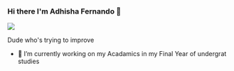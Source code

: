### Hi there I'm Adhisha Fernando 👋

![](https://iili.io/H4G74Bs.gif)

Dude who's trying to improve

- 🔭 I’m currently working on my Acadamics in my Final Year of undergrat studies

<!--
**fernandoadisha/fernandoadisha** is a ✨ _special_ ✨ repository because its `README.md` (this file) appears on your GitHub profile.

Here are some ideas to get you started:


- 🌱 I’m currently learning ...
- 👯 I’m looking to collaborate on ...
- 🤔 I’m looking for help with ...
- 💬 Ask me about ...
- 📫 How to reach me: ...
- 😄 Pronouns: ...
- ⚡ Fun fact: ...
-->
